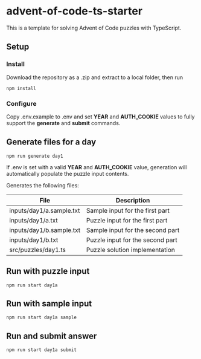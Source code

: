 # advent-of-code-ts-starter
This is a template for solving Advent of Code puzzles with TypeScript.

## Setup
### Install
Download the repository as a .zip and extract to a local folder, then run
```
npm install
```

### Configure
Copy .env.example to .env and set **YEAR** and **AUTH_COOKIE** values to fully support the **generate** and **submit** commands.

## Generate files for a day
```
npm run generate day1
```
If .env is set with a valid **YEAR** and **AUTH_COOKIE** value, generation will automatically populate the puzzle input contents.

Generates the following files:

| File | Description |
| ----------- | ----------- |
| inputs/day1/a.sample.txt | Sample input for the first part |
| inputs/day1/a.txt | Puzzle input for the first part |
| inputs/day1/b.sample.txt | Sample input for the second part |
| inputs/day1/b.txt | Puzzle input for the second part |
| src/puzzles/day1.ts | Puzzle solution implementation |

## Run with puzzle input
```
npm run start day1a
```

## Run with sample input
```
npm run start day1a sample
```

## Run and submit answer
```
npm run start day1a submit
```